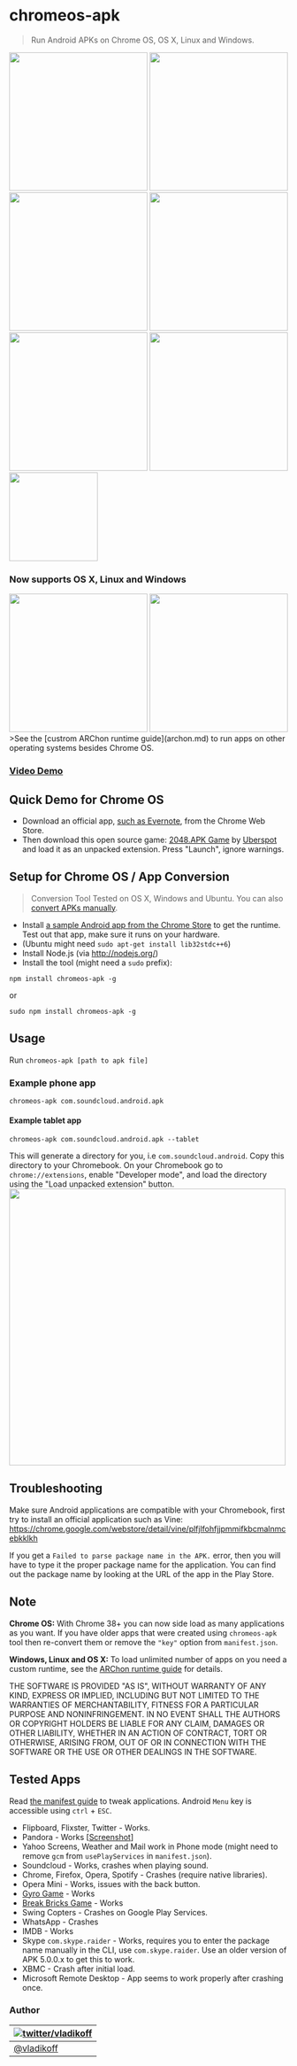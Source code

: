 chromeos-apk
======================

> Run Android APKs on Chrome OS, OS X, Linux and Windows.

<img src="http://v14d.com/g/chromeapks/1.png" width="250px" />
<img src="http://v14d.com/g/chromeapks/2.png" width="250px" />
<img src="http://v14d.com/g/chromeapks/3.png" width="250px" />
<img src="http://v14d.com/g/chromeapks/4.png" width="250px" />
<img src="http://v14d.com/g/chromeapks/5.png" width="250px" />
<img src="http://v14d.com/g/chromeapks/6.png" width="250px" />
<img src="http://v14d.com/g/chromeapks/7.png" height="160px" />

### Now supports OS X, Linux and Windows

<img src="http://v14d.com/g/multiple.png" width="250px" />
<img src="http://v14d.com/g/WinApk.jpg" width="250px" />
>See the [custrom ARChon runtime guide](archon.md) to run apps on other operating systems besides Chrome OS.


### [Video Demo](https://www.youtube.com/watch?v=O-yFLqp_sXs)

## Quick Demo for Chrome OS
- Download an official app, [such as Evernote](https://chrome.google.com/webstore/detail/evernote/dhfolfjkgpeaojbiicgheljefkfbbfkc), from the Chrome Web Store.
- Then download this open source game: [2048.APK Game](https://github.com/vladikoff/chromeos-apk/releases/download/v1.1.0/com.uberspot.a2048.android-OFFICIAL.zip) by [Uberspot](https://github.com/uberspot/2048-android) and load it as an unpacked extension. Press "Launch", ignore warnings.

## Setup for Chrome OS / App Conversion
> Conversion Tool Tested on OS X, Windows and Ubuntu. You can also [convert APKs manually](manually-convert.md).

- Install [a sample Android app from the Chrome Store](https://chrome.google.com/webstore/detail/kids-sight-words/inpoiemibmljfjmjmlokfdllnkjejhai) to get the runtime. Test out that app, make sure it runs on your hardware.
- (Ubuntu might need `sudo apt-get install lib32stdc++6`)
- Install Node.js (via http://nodejs.org/)
- Install the tool (might need a `sudo` prefix):
```
npm install chromeos-apk -g
```
or

```
sudo npm install chromeos-apk -g
```

## Usage

Run
`chromeos-apk [path to apk file]`

### Example phone app

```
chromeos-apk com.soundcloud.android.apk
```

#### Example tablet app

```
chromeos-apk com.soundcloud.android.apk --tablet
```

This will generate a directory for you, i.e `com.soundcloud.android`. Copy this directory to your Chromebook.
On your Chromebook go to `chrome://extensions`, enable "Developer mode", and load the directory using the "Load unpacked extension" button.
<img src="http://v14d.com/g/chromeapks/howto.png" width="500px" />

## Troubleshooting

Make sure Android applications are compatible with your Chromebook, first try to install an official application such as Vine:
https://chrome.google.com/webstore/detail/vine/plfjlfohfjjpmmifkbcmalnmcebkklkh

If you get a `Failed to parse package name in the APK.` error, then you will have to type it the proper package name for the application. You can find out the package name by looking at the URL of the app in the Play Store.

## Note

**Chrome OS:** With Chrome 38+ you can now side load as many applications as you want. If you have older apps that
were created using `chromeos-apk` tool then re-convert them or remove the `"key"` option from `manifest.json`.

**Windows, Linux and OS X:** To load unlimited number of apps on you need a custom runtime, see the [ARChon runtime guide](archon.md) for details.

THE SOFTWARE IS PROVIDED "AS IS", WITHOUT WARRANTY OF ANY KIND, EXPRESS OR
IMPLIED, INCLUDING BUT NOT LIMITED TO THE WARRANTIES OF MERCHANTABILITY,
FITNESS FOR A PARTICULAR PURPOSE AND NONINFRINGEMENT. IN NO EVENT SHALL THE
AUTHORS OR COPYRIGHT HOLDERS BE LIABLE FOR ANY CLAIM, DAMAGES OR OTHER
LIABILITY, WHETHER IN AN ACTION OF CONTRACT, TORT OR OTHERWISE, ARISING FROM,
OUT OF OR IN CONNECTION WITH THE SOFTWARE OR THE USE OR OTHER DEALINGS IN THE
SOFTWARE.

## Tested Apps

Read [the manifest guide](manifest.md) to tweak applications. Android `Menu` key is accessible using `ctrl` + `ESC`.

- Flipboard, Flixster, Twitter - Works.
- Pandora - Works [[Screenshot](http://i.imgur.com/0d8XvXr.png)]
- Yahoo Screens, Weather and Mail work in Phone mode (might need to remove `gcm` from `usePlayServices` in `manifest.json`). 
- Soundcloud - Works, crashes when playing sound.
- Chrome, Firefox, Opera, Spotify - Crashes (require native libraries).
- Opera Mini - Works, issues with the back button.
- [Gyro Game](https://play.google.com/store/apps/details?id=pl.submachine.gyro&hl=en) - Works
- [Break Bricks Game](https://play.google.com/store/apps/details?id=com.tongwei.blockbreaker) - Works 
- Swing Copters - Crashes on Google Play Services.
- WhatsApp - Crashes
- IMDB - Works
- Skype `com.skype.raider` - Works, requires you to enter the package name manually in the CLI, use `com.skype.raider`. Use an older version of APK 5.0.0.x to get this to work.
- XBMC - Crash after initial load.
- Microsoft Remote Desktop - App seems to work properly after crashing once.  


### Author

| [![twitter/vladikoff](https://avatars3.githubusercontent.com/u/128755?s=70)](https://twitter.com/vladikoff "Follow @vladikoff on Twitter") |
|---|
| [@vladikoff](https://twitter.com/vladikoff) |
